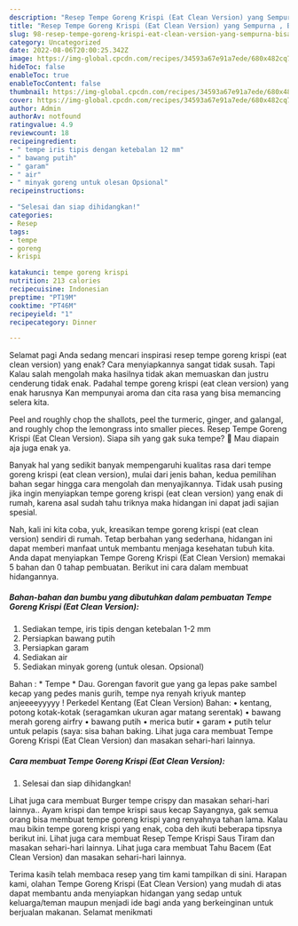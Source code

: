 ```yaml
---
description: "Resep Tempe Goreng Krispi (Eat Clean Version) yang Sempurna , Bisa Manjain Lidah"
title: "Resep Tempe Goreng Krispi (Eat Clean Version) yang Sempurna , Bisa Manjain Lidah"
slug: 98-resep-tempe-goreng-krispi-eat-clean-version-yang-sempurna-bisa-manjain-lidah
category: Uncategorized
date: 2022-08-06T20:00:25.342Z
image: https://img-global.cpcdn.com/recipes/34593a67e91a7ede/680x482cq70/tempe-goreng-krispi-eat-clean-version-foto-resep-utama.jpg
hideToc: false
enableToc: true
enableTocContent: false
thumbnail: https://img-global.cpcdn.com/recipes/34593a67e91a7ede/680x482cq70/tempe-goreng-krispi-eat-clean-version-foto-resep-utama.jpg
cover: https://img-global.cpcdn.com/recipes/34593a67e91a7ede/680x482cq70/tempe-goreng-krispi-eat-clean-version-foto-resep-utama.jpg
author: Admin
authorAv: notfound
ratingvalue: 4.9
reviewcount: 18
recipeingredient:
- " tempe iris tipis dengan ketebalan 12 mm"
- " bawang putih"
- " garam"
- " air"
- " minyak goreng untuk olesan Opsional"
recipeinstructions:

- "Selesai dan siap dihidangkan!"
categories:
- Resep
tags:
- tempe
- goreng
- krispi

katakunci: tempe goreng krispi 
nutrition: 213 calories
recipecuisine: Indonesian
preptime: "PT19M"
cooktime: "PT46M"
recipeyield: "1"
recipecategory: Dinner

---
```



Selamat pagi Anda sedang mencari inspirasi resep tempe goreng krispi (eat clean version) yang enak? Cara menyiapkannya sangat tidak susah. Tapi Kalau salah mengolah maka hasilnya tidak akan memuaskan dan justru cenderung tidak enak. Padahal tempe goreng krispi (eat clean version) yang enak harusnya Kan mempunyai aroma dan cita rasa yang bisa memancing selera kita.


Peel and roughly chop the shallots, peel the turmeric, ginger, and galangal, and roughly chop the lemongrass into smaller pieces. Resep Tempe Goreng Krispi (Eat Clean Version). Siapa sih yang gak suka tempe? 🤭 Mau diapain aja juga enak ya.

Banyak hal yang sedikit banyak mempengaruhi kualitas rasa dari tempe goreng krispi (eat clean version), mulai dari jenis bahan, kedua pemilihan bahan segar hingga cara mengolah dan menyajikannya. Tidak usah pusing jika ingin menyiapkan tempe goreng krispi (eat clean version) yang enak di rumah, karena asal sudah tahu triknya maka hidangan ini dapat jadi sajian spesial.


Nah, kali ini kita coba, yuk, kreasikan tempe goreng krispi (eat clean version) sendiri di rumah. Tetap berbahan yang sederhana, hidangan ini dapat memberi manfaat untuk membantu menjaga kesehatan tubuh kita. Anda dapat menyiapkan Tempe Goreng Krispi (Eat Clean Version) memakai 5 bahan dan 0 tahap pembuatan. Berikut ini cara dalam membuat hidangannya.

<!--inarticleads1-->

##### Bahan-bahan dan bumbu yang dibutuhkan dalam pembuatan Tempe Goreng Krispi (Eat Clean Version):

1. Sediakan  tempe, iris tipis dengan ketebalan 1-2 mm
1. Persiapkan  bawang putih
1. Persiapkan  garam
1. Sediakan  air
1. Sediakan  minyak goreng (untuk olesan. Opsional)


Bahan : * Tempe * Dau. Gorengan favorit gue yang ga lepas pake sambel kecap yang pedes manis gurih, tempe nya renyah kriyuk mantep anjeeeeyyyyy ! Perkedel Kentang (Eat Clean Version) Bahan: • kentang, potong kotak-kotak (seragamkan ukuran agar matang serentak) • bawang merah goreng airfry • bawang putih • merica butir • garam • putih telur untuk pelapis (saya: sisa bahan baking. Lihat juga cara membuat Tempe Goreng Krispi (Eat Clean Version) dan masakan sehari-hari lainnya. 

<!--inarticleads2-->

##### Cara membuat Tempe Goreng Krispi (Eat Clean Version):


1. Selesai dan siap dihidangkan!

Lihat juga cara membuat Burger tempe crispy dan masakan sehari-hari lainnya.. Ayam krispi dan tempe krispi saus kecap Sayangnya, gak semua orang bisa membuat tempe goreng krispi yang renyahnya tahan lama. Kalau mau bikin tempe goreng krispi yang enak, coba deh ikuti beberapa tipsnya berikut ini. Lihat juga cara membuat Resep Tempe Krispi Saus Tiram dan masakan sehari-hari lainnya. Lihat juga cara membuat Tahu Bacem (Eat Clean Version) dan masakan sehari-hari lainnya. 

Terima kasih telah membaca resep yang tim kami tampilkan di sini. Harapan kami, olahan Tempe Goreng Krispi (Eat Clean Version) yang mudah di atas dapat membantu anda menyiapkan hidangan yang sedap untuk keluarga/teman maupun menjadi ide bagi anda yang berkeinginan untuk berjualan makanan. Selamat menikmati
